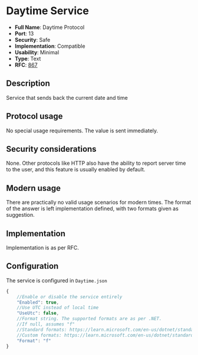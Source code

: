 # Daytime Service

- **Full Name**: Daytime Protocol
- **Port**: 13
- **Security**: Safe
- **Implementation**: Compatible
- **Usability**: Minimal
- **Type**: Text
- **RFC**: [867](https://www.rfc-editor.org/rfc/rfc867)

## Description

Service that sends back the current date and time

## Protocol usage

No special usage requirements. The value is sent immediately.

## Security considerations

None. Other protocols like HTTP also have the ability to report server time to the user, and this feature is usually enabled by default.

## Modern usage

There are practically no valid usage scenarios for modern times. The format of the answer is left implementation defined, with two formats given as suggestion.

## Implementation

Implementation is as per RFC.

## Configuration

The service is configured in `Daytime.json`

```js
{
	//Enable or disable the service entirely
	"Enabled": true,
	//Use UTC instead of local time
	"UseUtc": false,
	//Format string. The supported formats are as per .NET.
	//If null, assumes "f"
	//Standard formats: https://learn.microsoft.com/en-us/dotnet/standard/base-types/standard-date-and-time-format-strings
	//Custom formats: https://learn.microsoft.com/en-us/dotnet/standard/base-types/custom-date-and-time-format-strings
	"Format": "f"
}
```
